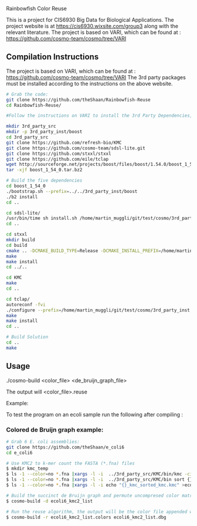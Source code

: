 Rainbowfish Color Reuse

This is a project for CIS6930 Big Data for Biological Applications.
The project website is at https://cis6930.wixsite.com/group3 along with the relevant literature.
The project is based on VARI, which can be found at : https://github.com/cosmo-team/cosmo/tree/VARI

## Compilation Instructions
The project is based on VARI, which can be found at : https://github.com/cosmo-team/cosmo/tree/VARI
The 3rd party packages must be installed according to the instructions on the above website.

```sh
# Grab the code:
git clone https://github.com/theShaan/Rainbowfish-Reuse
cd Rainbowfish-Reuse/

#Follow the instructions on VARI to install the 3rd Party Dependencies, i.e. -

mkdir 3rd_party_src
mkdir -p 3rd_party_inst/boost
cd 3rd_party_src
git clone https://github.com/refresh-bio/KMC
git clone https://github.com/cosmo-team/sdsl-lite.git
git clone https://github.com/stxxl/stxxl
git clone https://github.com/eile/tclap
wget http://sourceforge.net/projects/boost/files/boost/1.54.0/boost_1_54_0.tar.bz2
tar -xjf boost_1_54_0.tar.bz2

# Build the five dependencies
cd boost_1_54_0
./bootstrap.sh --prefix=../../3rd_party_inst/boost
./b2 install
cd ..

cd sdsl-lite/
/usr/bin/time sh install.sh /home/martin_muggli/git/test/cosmo/3rd_party_inst
cd ..

cd stxxl
mkdir build
cd build
cmake .. -DCMAKE_BUILD_TYPE=Release -DCMAKE_INSTALL_PREFIX=/home/martin_muggli/git/test/cosmo/3rd_party_inst -DBUILD_STATIC_LIBS=ON
make
make install
cd ../..

cd KMC
make
cd ..

cd tclap/
autoreconf -fvi
./configure --prefix=/home/martin_muggli/git/test/cosmo/3rd_party_inst
make
make install
cd ..

# Build Solution
cd ..
make

```

## Usage

./cosmo-build <color_file> <de_bruijn_graph_file>

The output will <color_file>.reuse

Example:

To test the program on an ecoli sample run the following after compiling :

### Colored de Bruijn graph example:
```sh
# Grab 6 E. coli assemblies:
git clone https://github.com/theShaan/e_coli6
cd e_coli6

# Use KMC2 to k-mer count the FASTA (*.fna) files
$ mkdir kmc_temp
$ ls -1 --color=no *.fna |xargs -l -i  ../3rd_party_src/KMC/bin/kmc -ci0 -fm -k32 -cs300 {} {}_kmc kmc_temp
$ ls -1 --color=no *.fna |xargs -l -i  ../3rd_party_src/KMC/bin sort {}_kmc {}_kmc_sorted_kmc.kmc
$ ls -1 --color=no *.fna |xargs -l -i echo "{}_kmc_sorted_kmc.kmc" >ecoli6_kmc2_list

# Build the succinct de Bruijn graph and permute uncompresed color matrix accordingly
$ cosmo-build -d ecoli6_kmc2_list

# Run the reuse algorithm, the output will be the color file appended with .reuse
$ cosmo-build -r ecoli6_kmc2_list.colors ecoli6_kmc2_list.dbg
```
